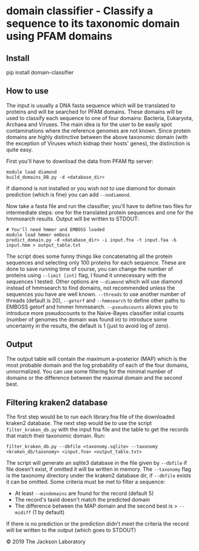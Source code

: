 # domain classifier - Classify a sequence to its taxonomic domain using PFAM domains
## Install
pip install domain-classifier
## How to use
The input is usually a DNA fasta sequence which will be translated to proteins and will be searched for PFAM domains. These domains will be used to classify each sequence to one of four domains: Bacteria, Eukaryota, Archaea and Viruses. The main idea is for the user to be easily spot contaminations where the reference genomes are not known. Since protein domains are highly distinctive between the above taxonomic domain (with the exception of Viruses which kidnap their hosts' genes), the distinction is quite easy. 

First you'll have to download the data from PFAM ftp server:
```
module load diamond
build_domains_DB.py -d <database_dir>
```
If diamond is not installed or you wish not to use diamond for domain prediction (which is fine) you can add `--nodiamond`.

Now take a fasta file and run the classifier, you'll have to define two files for intermediate steps: one for the translated protein sequences and one for the hmmsearch results. Output will be written to STDOUT:
```
# You'll need hmmer and EMBOSS loaded
module load hmmer emboss
predict_domain.py -d <database_dir> -i input.fna -t input.faa -b input.hmm > output_table.txt
```
The script does some funny things like concatenating all the protein sequences and selecting only 100 proteins for each sequence. These are done to save running time of course, you can change the number of proteins using `--limit [int]` flag, I found it unnecessary with the sequences I tested. 
Other options are `--diamond` which will use diamond instead of hmmsearch to find domains, not recommended unless the sequences you have are well known. `--threads` to use another number of threads (default is 20), `--getorf` and `--hmmsearch` to define other paths to EMBOSS getorf and hmmer hmmsearch. 
`--pseudocounts` allows you to introduce more pseudocounts to the Naive-Bayes classifier initial counts (number of genomes the domain was found in) to introduce some uncertainty in the results, the default is 1 (just to avoid log of zero).

## Output
The output table will contain the maximum a-posterior (MAP) which is the most probable domain and the log probability of each of the four domains, unnormalized. You can use some filtering for the minimal number of domains or the difference between the maximal domain and the second best.

## Filtering kraken2 database
The first step would be to run each library.fna file of the downloaded kraken2 database. The next step would be to use the script `filter_kraken_db.py` with the input fna file and the table to get the records that match their taxonomic domain. Run:
```
filter_kraken_db.py --dbfile <taxonomy.sqlite> --taxonomy <kraken_db/taxonomy> <input.fna> <output_table.txt>
```
The script will generate an sqlite3 database in the file given by `--dbfile` if file doesn't exist, if omitted it will be written in memory. The `--taxonomy` flag is the taxonomy directory under the kraken2 database dir, if `--dbfile` exists it can be omitted. Some criteria must be met to filter a sequence:
 - At least `--mindomains` are found for the record (default 5)
 - The record's taxid doesn't match the predicted domain
 - The difference between the MAP domain and the second best is > `--midiff` (1 by default)

If there is no prediction or the prediction didn't meet the criteria the record will be written to the output (which goes to STDOUT)

&copy; 2019 The Jackson Laboratory
